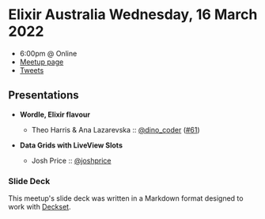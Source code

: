 # Elixir Australia Wednesday, 16 March 2022

- 6:00pm @ Online
- [Meetup page][]
- [Tweets][]

## Presentations

- **Wordle, Elixir flavour**
  - Theo Harris & Ana Lazarevska :: [@dino_coder][] ([#61][])

- **Data Grids with LiveView Slots**
  - Josh Price :: [@joshprice][]

### Slide Deck

This meetup's slide deck was written in a Markdown format designed to work with
[Deckset][].

[@dino_coder]: https://twitter.com/dino_coder
[#61]: https://github.com/elixirsydney/elixirsydney/issues/61

[@joshprice]: https://twitter.com/dino_coder

[meetup page]: https://www.meetup.com/elixir-sydney/events/tgbpssydcfbvb/
[tweets]: https://twitter.com/search?f=tweets&q=ElixirSydney%20since%3A2022-03-15%20until%3A2022-03-17&src=typd
[deckset]: https://www.decksetapp.com/
